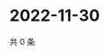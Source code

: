 # 2022-11-30

共 0 条

<!-- BEGIN WEIBO -->
<!-- 最后更新时间 Wed Nov 30 2022 12:00:45 GMT+0800 (China Standard Time) -->

<!-- END WEIBO -->
